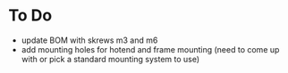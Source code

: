 # To Do
- update BOM with skrews m3 and m6
- add mounting holes for hotend and frame mounting (need to come up with or pick a standard mounting system to use)
